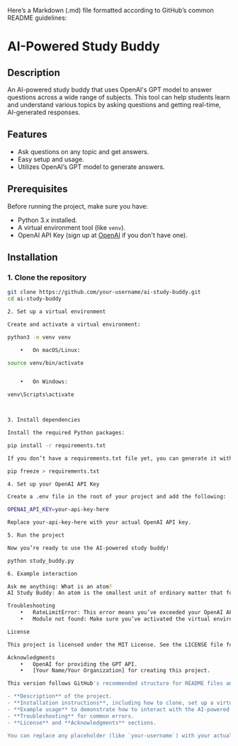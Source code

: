 Here’s a Markdown (.md) file formatted according to GitHub’s common README guidelines:

# AI-Powered Study Buddy

## Description

An AI-powered study buddy that uses OpenAI's GPT model to answer questions across a wide range of subjects. This tool can help students learn and understand various topics by asking questions and getting real-time, AI-generated responses.

## Features

- Ask questions on any topic and get answers.
- Easy setup and usage.
- Utilizes OpenAI’s GPT model to generate answers.
  
## Prerequisites

Before running the project, make sure you have:

- Python 3.x installed.
- A virtual environment tool (like `venv`).
- OpenAI API Key (sign up at [OpenAI](https://platform.openai.com/) if you don't have one).

## Installation

### 1. Clone the repository

```bash
git clone https://github.com/your-username/ai-study-buddy.git
cd ai-study-buddy

2. Set up a virtual environment

Create and activate a virtual environment:

python3 -m venv venv

	•	On macOS/Linux:

source venv/bin/activate


	•	On Windows:

venv\Scripts\activate



3. Install dependencies

Install the required Python packages:

pip install -r requirements.txt

If you don’t have a requirements.txt file yet, you can generate it with:

pip freeze > requirements.txt

4. Set up your OpenAI API Key

Create a .env file in the root of your project and add the following:

OPENAI_API_KEY=your-api-key-here

Replace your-api-key-here with your actual OpenAI API key.

5. Run the project

Now you’re ready to use the AI-powered study buddy!

python study_buddy.py

6. Example interaction

Ask me anything: What is an atom?
AI Study Buddy: An atom is the smallest unit of ordinary matter that forms a chemical element. It consists of a nucleus containing protons and neutrons, surrounded by electrons.

Troubleshooting
	•	RateLimitError: This error means you’ve exceeded your OpenAI API quota. Check your OpenAI billing details.
	•	Module not found: Make sure you’ve activated the virtual environment and installed all dependencies using pip install -r requirements.txt.

License

This project is licensed under the MIT License. See the LICENSE file for details.

Acknowledgments
	•	OpenAI for providing the GPT API.
	•	[Your Name/Your Organization] for creating this project.

This version follows GitHub's recommended structure for README files and includes:

- **Description** of the project.
- **Installation instructions**, including how to clone, set up a virtual environment, install dependencies, and configure the OpenAI API key.
- **Example usage** to demonstrate how to interact with the AI-powered study buddy.
- **Troubleshooting** for common errors.
- **License** and **Acknowledgments** sections.

You can replace any placeholder (like `your-username`) with your actual GitHub username or project-specific details.